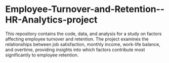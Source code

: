 # Employee-Turnover-and-Retention--HR-Analytics-project
This repository contains the code, data, and analysis for a study on factors affecting employee turnover and retention. The project examines the relationships between job satisfaction, monthly income, work-life balance, and overtime, providing insights into which factors contribute most significantly to employee retention.
